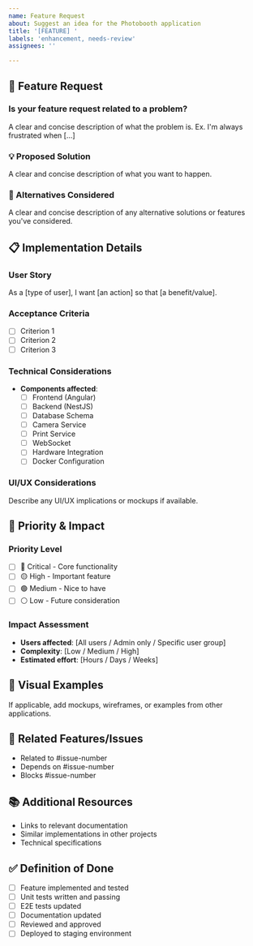 ```yaml
---
name: Feature Request
about: Suggest an idea for the Photobooth application
title: '[FEATURE] '
labels: 'enhancement, needs-review'
assignees: ''

---
```


## 🚀 Feature Request

### Is your feature request related to a problem?
A clear and concise description of what the problem is. Ex. I'm always frustrated when [...]

### 💡 Proposed Solution
A clear and concise description of what you want to happen.

### 🔄 Alternatives Considered
A clear and concise description of any alternative solutions or features you've considered.

## 📋 Implementation Details

### User Story
As a [type of user], I want [an action] so that [a benefit/value].

### Acceptance Criteria
- [ ] Criterion 1
- [ ] Criterion 2
- [ ] Criterion 3

### Technical Considerations
- **Components affected**:
  - [ ] Frontend (Angular)
  - [ ] Backend (NestJS)
  - [ ] Database Schema
  - [ ] Camera Service
  - [ ] Print Service
  - [ ] WebSocket
  - [ ] Hardware Integration
  - [ ] Docker Configuration

### UI/UX Considerations
Describe any UI/UX implications or mockups if available.

## 🎯 Priority & Impact

### Priority Level
- [ ] 🔴 Critical - Core functionality
- [ ] 🟡 High - Important feature
- [ ] 🟢 Medium - Nice to have
- [ ] ⚪ Low - Future consideration

### Impact Assessment
- **Users affected**: [All users / Admin only / Specific user group]
- **Complexity**: [Low / Medium / High]
- **Estimated effort**: [Hours / Days / Weeks]

## 📸 Visual Examples
If applicable, add mockups, wireframes, or examples from other applications.

## 🔗 Related Features/Issues
- Related to #issue-number
- Depends on #issue-number
- Blocks #issue-number

## 📚 Additional Resources
- Links to relevant documentation
- Similar implementations in other projects
- Technical specifications

## ✅ Definition of Done
- [ ] Feature implemented and tested
- [ ] Unit tests written and passing
- [ ] E2E tests updated
- [ ] Documentation updated
- [ ] Reviewed and approved
- [ ] Deployed to staging environment